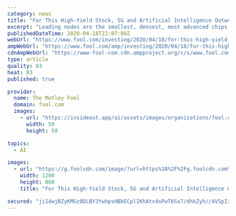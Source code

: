 ```yaml
---
category: news
title: "For This High-Yield Stock, 5G and Artificial Intelligence Outweigh Coronavirus"
excerpt: "Leading nodes are the smallest, densest, most advanced chips, with higher power and better battery efficiency. More powerful chips are needed in all the big megatrends today, from 5G communications to artificial intelligence applications in the data center. For instance, Taiwan Semiconductor gets almost half of its revenue from smartphone chips."
publishedDateTime: 2020-04-18T22:07:00Z
webUrl: "https://www.fool.com/investing/2020/04/18/for-this-high-yield-stock-5g-and-artificial-intell.aspx?source=eptcnnlnk0000002"
ampWebUrl: "https://www.fool.com/amp/investing/2020/04/18/for-this-high-yield-stock-5g-and-artificial-intell.aspx"
cdnAmpWebUrl: "https://www-fool-com.cdn.ampproject.org/c/s/www.fool.com/amp/investing/2020/04/18/for-this-high-yield-stock-5g-and-artificial-intell.aspx"
type: article
quality: 83
heat: 83
published: true

provider:
  name: The Motley Fool
  domain: fool.com
  images:
    - url: "https://insideout.app/ai/assets/images/organizations/fool.com-50x50.jpg"
      width: 50
      height: 50

topics:
  - AI

images:
  - url: "https://g.foolcdn.com/image/?url=https%3A%2F%2Fg.foolcdn.com%2Feditorial%2Fimages%2F568547%2Fgettyimages-474499852.jpg&w=1200&op=resize"
    width: 1200
    height: 800
    title: "For This High-Yield Stock, 5G and Artificial Intelligence Outweigh Coronavirus"

secured: "ji14wjBZyKMGz0DLBY3YwhpsHBbECplIKhAtv4sPwT6Sx7/dhkZyh//4V5pIz4Q/SoTkm94RuYa/UO7iCZS7NeobVvoEIrgGyopEA9NXttU87V2LtOFzRXqU/RL/Ac8Qc62S0z2+7ZLqUh5aTBjfmRartR/wIBeTd1w9kEa9Vj5mzii482LPPFLwXd84e2Ocx09UCpy7PfHR683bRtZbbQaPbGMpSHOKD8DSWXrzmIjfeCrVCSxQcTuvbtc0MgMGUQYEqy1Wyu9mKROBATvP2rfpHqSPvMWq+6q4alMT7dsNHN2xrBNYnxijuAPiSbDY;kIcUZ7okMnekanqrpiRL9A=="
---
```


